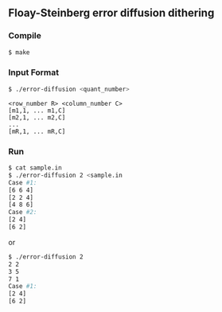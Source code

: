 ## Floay-Steinberg error diffusion dithering ##

### Compile ###

```bash
$ make
```


### Input Format ###

```bash
$ ./error-diffusion <quant_number>
```

```
<row_number R> <column_number C>
[m1,1, ... m1,C]
[m2,1, ... m2,C]
...
[mR,1, ... mR,C]
```

### Run ###

```bash
$ cat sample.in
$ ./error-diffusion 2 <sample.in
Case #1:
[6 6 4]
[2 2 4]
[4 8 6]
Case #2:
[2 4]
[6 2]
```

or

```bash
$ ./error-diffusion 2
2 2
3 5
7 1
Case #1:
[2 4]
[6 2]
```


